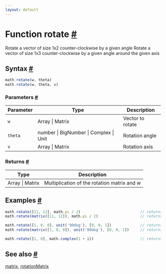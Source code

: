 ```yaml
---
layout: default
---
```


<!-- Note: This file is automatically generated from source code comments. Changes made in this file will be overridden. -->

<h1 id="function-rotate">Function rotate <a href="#function-rotate" title="Permalink">#</a></h1>

Rotate a vector of size 1x2 counter-clockwise by a given angle
Rotate a vector of size 1x3 counter-clockwise by a given angle around the given axis


<h2 id="syntax">Syntax <a href="#syntax" title="Permalink">#</a></h2>

```js
math.rotate(w, theta)
math.rotate(w, theta, v)
```

<h3 id="parameters">Parameters <a href="#parameters" title="Permalink">#</a></h3>

Parameter | Type | Description
--------- | ---- | -----------
`w` | Array &#124; Matrix | Vector to rotate
`theta` | number &#124; BigNumber &#124; Complex &#124; Unit | Rotation angle
`v` | Array &#124; Matrix | Rotation axis

<h3 id="returns">Returns <a href="#returns" title="Permalink">#</a></h3>

Type | Description
---- | -----------
Array &#124; Matrix | Multiplication of the rotation matrix and w


<h2 id="examples">Examples <a href="#examples" title="Permalink">#</a></h2>

```js
math.rotate([11, 12], math.pi / 2)                           // returns matrix([-12, 11])
math.rotate(matrix([11, 12]), math.pi / 2)                   // returns matrix([-12, 11])

math.rotate([1, 0, 0], unit('90deg'), [0, 0, 1])             // returns matrix([0, 1, 0])
math.rotate(matrix([1, 0, 0]), unit('90deg'), [0, 0, 1])     // returns matrix([0, 1, 0])

math.rotate([1, 0], math.complex(1 + i))                     // returns matrix([cos(1 + i) - sin(1 + i), sin(1 + i) + cos(1 + i)])
```


<h2 id="see-also">See also <a href="#see-also" title="Permalink">#</a></h2>

[matrix](matrix.html),
[rotationMatrix](rotationMatrix.html)
